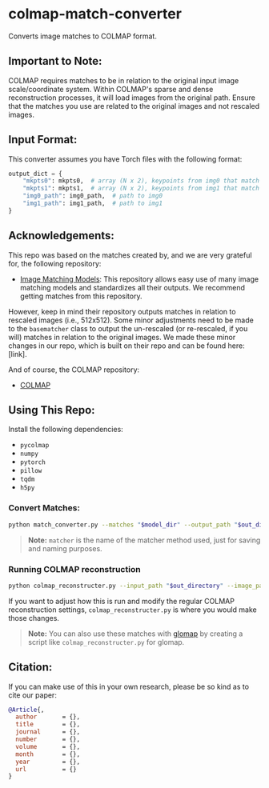 # colmap-match-converter

Converts image matches to COLMAP format.

## Important to Note:

COLMAP requires matches to be in relation to the original input image scale/coordinate system. Within COLMAP's sparse and dense reconstruction processes, it will load images from the original path. Ensure that the matches you use are related to the original images and not rescaled images.

## Input Format:

This converter assumes you have Torch files with the following format:

```python
output_dict = {
    "mkpts0": mkpts0,  # array (N x 2), keypoints from img0 that match mkpts1 
    "mkpts1": mkpts1,  # array (N x 2), keypoints from img1 that match mkpts0 
    "img0_path": img0_path,  # path to img0  
    "img1_path": img1_path,  # path to img1
}
```
        
## Acknowledgements:

This repo was based on the matches created by, and we are very grateful for, the following repository:

- [Image Matching Models](https://github.com/gmberton/image-matching-models): This repository allows easy use of many image matching models and standardizes all their outputs. We recommend getting matches from this repository.

However, keep in mind their repository outputs matches in relation to rescaled images (i.e., 512x512). Some minor adjustments need to be made to the `basematcher` class to output the un-rescaled (or re-rescaled, if you will) matches in relation to the original images. We made these minor changes in our repo, which is built on their repo and can be found here: [link].

And of course, the COLMAP repository:

- [COLMAP](https://github.com/colmap/colmap)

## Using This Repo:

Install the following dependencies:
- `pycolmap`
- `numpy`
- `pytorch`
- `pillow`
- `tqdm`
- `h5py`

### Convert Matches:

```bash
python match_converter.py --matches "$model_dir" --output_path "$out_directory" --img_dir "$img_dir" --matcher "$matcher"
```
> **Note:** `matcher` is the name of the matcher method used, just for saving and naming purposes.

### Running COLMAP reconstruction
```bash
python colmap_reconstructer.py --input_path "$out_directory" --image_path "$img_dir"
```
If you want to adjust how this is run and modify the regular COLMAP reconstruction settings, `colmap_reconstructer.py` is where you would make those changes.

> **Note:** You can also use these matches with [glomap](https://github.com/colmap/glomap) by creating a script like `colmap_reconstructer.py` for glomap.

## Citation:

If you can make use of this in your own research, please be so kind as to cite our paper:

```bibtex
@Article{,
  author       = {},
  title        = {},
  journal      = {},
  number       = {},
  volume       = {},
  month        = {},
  year         = {},
  url          = {}
}
```
